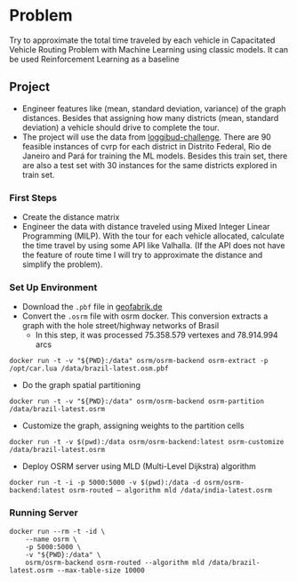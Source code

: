 # Problem
Try to approximate the total time traveled by each vehicle in Capacitated Vehicle Routing Problem with Machine Learning using classic models. It can be used Reinforcement Learning as a baseline 

## Project
- Engineer features like (mean, standard deviation, variance) of the graph distances. Besides that assigning how many districts (mean, standard deviation) a vehicle should drive to complete the tour.
- The project will use the data from [loggibud-challenge](https://github.com/loggi/loggibud). There are 90 feasible instances of cvrp for each district in Distrito Federal, Rio de Janeiro and Pará for training the ML models. Besides this train set, there are also a test set with 30 instances for the same districts explored in train set.

### First Steps
- Create the distance matrix
- Engineer the data with distance traveled using Mixed Integer Linear Programming (MILP). With the tour for each vehicle allocated, calculate the time travel by using some API like Valhalla. (If the API does not have the feature of route time I will try to approximate the distance and simplify the problem).

### Set Up Environment

- Download the `.pbf` file in [geofabrik.de](geofabrik.de)
- Convert the `.osrm` file with osrm docker. This conversion extracts a graph with the hole street/highway networks of Brasil
    - In this step, it was processed 75.358.579 vertexes and 78.914.994 arcs
```docker
docker run -t -v "${PWD}:/data" osrm/osrm-backend osrm-extract -p /opt/car.lua /data/brazil-latest.osm.pbf
```
- Do the graph spatial partitioning
```docker
docker run -t -v "${PWD}:/data" osrm/osrm-backend osrm-partition /data/brazil-latest.osrm
```
- Customize the graph, assigning weights to the partition cells
```docker
docker run -t -v $(pwd):/data osrm/osrm-backend:latest osrm-customize /data/brazil-latest.osrm
```
- Deploy OSRM server using MLD (Multi-Level Dijkstra) algorithm
```docker
docker run -t -i -p 5000:5000 -v $(pwd):/data -d osrm/osrm-backend:latest osrm-routed — algorithm mld /data/india-latest.osrm
```

### Running Server
```
docker run --rm -t -id \
	--name osrm \
	-p 5000:5000 \
	-v "${PWD}:/data" \
	osrm/osrm-backend osrm-routed --algorithm mld /data/brazil-latest.osrm --max-table-size 10000
```
